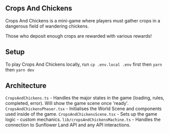 ## Crops And Chickens

Crops And Chickens is a mini-game where players must gather crops in a dangerous field of wandering chickens.

Those who deposit enough crops are rewarded with various rewards!

## Setup

To play Crops And Chickens locally, run `cp .env.local .env` first then `yarn` then `yarn dev`

## Architecture

`CropsAndChickens.ts` - Handles the major states in the game (loading, rules, completed, error). Will show the game scene once 'ready'.
`CropsAndChickensPhaser.tsx` - Initialises the World Scene and components used inside of the game.
`CropsAndChickensScene.tsx` - Sets up the game logic - custom mechanics.
`lib/cropsAndChickensMachine.ts` - Handles the connection to Sunflower Land API and any API interactions.
